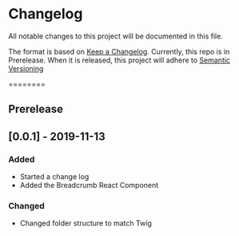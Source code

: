 # Changelog
All notable changes to this project will be documented in this file.

The format is based on [Keep a Changelog](https://keepachangelog.com/en/1.0.0/).
Currently, this repo is in Prerelease.  When it is released, this project will adhere to [Semantic Versioning](https://semver.org/spec/v2.0.0.html)

========
## Prerelease

## [0.0.1] - 2019-11-13
### Added
- Started a change log
- Added the Breadcrumb React Component

### Changed
- Changed folder structure to match Twig

